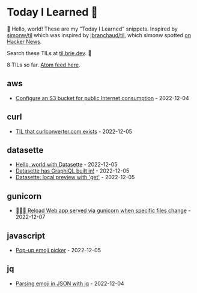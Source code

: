 # Today I Learned 🎒

👋 Hello, world! These are my  "Today I Learned" snippets. Inspired by [simonw/til](https://github.com/simonw/til) which was inspired by [jbranchaud/til](https://github.com/jbranchaud/til), which simonw spotted [on Hacker News](https://news.ycombinator.com/item?id=22908044).

Search these TILs at [til.brie.dev](https://til.brie.dev). 🚀  

<!-- count starts -->8<!-- count ends --> TILs so far. <a href="https://til.simonwillison.net/til/feed.atom">Atom feed here</a>.

<!-- index starts -->
## aws

* [Configure an S3 bucket for public Internet consumption](https://github.com/bbbbbrie/til/blob/main/aws/configure-s3-web.md) - 2022-12-04

## curl

* [TIL that curlconverter.com exists](https://github.com/bbbbbrie/til/blob/main/curl/curlconverter.com.md) - 2022-12-05

## datasette

* [Hello, world with Datasette](https://github.com/bbbbbrie/til/blob/main/datasette/hello-world-datasette.md) - 2022-12-05
* [Datasette has GraphiQL built in!](https://github.com/bbbbbrie/til/blob/main/datasette/graphql-built-in.md) - 2022-12-05
* [Datasette: local preview with 'get'](https://github.com/bbbbbrie/til/blob/main/datasette/local-preview.md) - 2022-12-05

## gunicorn

* [🐍💙💛 Reload Web app served via gunicorn when specific files change](https://github.com/bbbbbrie/til/blob/main/gunicorn/reload-when-file-changes.md) - 2022-12-07

## javascript

* [Pop-up emoji picker](https://github.com/bbbbbrie/til/blob/main/javascript/pop-up-emoji-picker.md) - 2022-12-05

## jq

* [Parsing emoji in JSON with jq](https://github.com/bbbbbrie/til/blob/main/jq/parsing-emoji.md) - 2022-12-04
<!-- index ends -->
